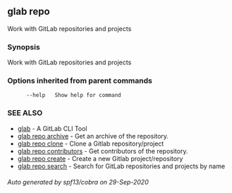 ## glab repo

Work with GitLab repositories and projects

### Synopsis

Work with GitLab repositories and projects

### Options inherited from parent commands

```
      --help   Show help for command
```

### SEE ALSO

* [glab](glab.md)	 - A GitLab CLI Tool
* [glab repo archive](glab_repo_archive.md)	 - Get an archive of the repository.
* [glab repo clone](glab_repo_clone.md)	 - Clone a Gitlab repository/project
* [glab repo contributors](glab_repo_contributors.md)	 - Get contributors of the repository.
* [glab repo create](glab_repo_create.md)	 - Create a new Gitlab project/repository
* [glab repo search](glab_repo_search.md)	 - Search for GitLab repositories and projects by name

###### Auto generated by spf13/cobra on 29-Sep-2020
